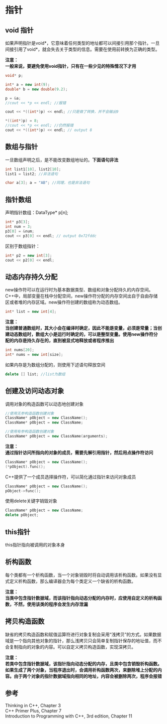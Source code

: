 
# 指针  

## void 指针  

如果声明指针是void\*，它意味着任何类型的地址都可以间接引用那个指针。一旦间接引用了void*，就会失去关于类型的信息。需要在使用前转换为正确的类型。  

**注意：**  
**一般来说，要避免使用void指针，只有在一些少见的特殊情况下才用**  

```c++
void* p;

int* a = new int(9);
double* b = new double(9.2);

p = &a;
//cout << *p << endl; //报错

cout << *((int*)p) << endl; //只是做了转换，并不会输出9

*((int*)p) = 8;
//cout << *p << endl; //仍然报错
cout << *((int*)p) << endl; // output 8
```

## 数组与指针  

一旦数组声明之后，是不能改变数组地址的。**下面语句非法**  

```c++
int list1[10], list2[10];
list1 = list2; //非法语句

char a[3]; a = "AB"; //同理，也是非法语句 
```

## 指针数组  

声明指针数组：DataType* p[n];

```c++
int* p3[3];
int num = 3;
p3[0] = &num;
cout << p3[0] << endl; // output 0x72fddc
```

区别于数组指针：  

```c++
int* p2 = new int[3];
cout << p2[0] << endl;
```

## 动态内存持久分配  

new操作符可以在运行时为基本数据类型、数组和对象分配持久的内存空间。C++中，局部变量在栈中分配空间，new操作符分配的内存空间出自于自由存储区或者堆的内存区域。new操作符创建的数组称为动态数组。  

```c++
int* list = new int[4];
```

**注意：**  
**当创建普通数组时，其大小会在编译时确定，因此不能是变量，必须是常量；当创建动态数组时，数组大小是运行时确定的，可以是整型变量。使用new操作符分配的内存是持久存在的，直到被显式地释放或者程序推出**  

```c++
int nums[20];
int* nums = new int[size];
```

如果内存是为数组分配的，则使用下述语句释放空间  

```C++
delete [] list; //list为数组
```

## 创建及访问动态对象  

调用对象的构造函数可以动态地创建对象  

```c++
//使用无参构造函数创建对象
ClassName* pObject = new ClassName();
ClassName* pObject = new ClassName;

//使用有参构造函数创建对象
ClassName* pObject = new ClassName(arguments);
```

**注意：**  
**通过指针访问所指向的对象的成员，需要先解引用指针，然后用点操作符访问**  

```c++
ClassName* pObject = new ClassName();
(*pObject).func();
```

C++提供了一个成员选择操作符，可以简化通过指针来访问对象成员  

```c++
ClassName* pObject = new ClassName();
pObject->func();
```

使用delete关键字销毁对象  

```c++
ClassName* pObject = new ClassName;
delete pObject;
```

## this指针  

this指针指向被调用的对象本身  

## 析构函数  

每个类都有一个析构函数，当一个对象销毁时将自动调用该析构函数。如果没有显式定义析构函数，那么编译器会为每个类定义一个缺省的析构函数。  

**注意：**  
**当类中包含指针数据域，而该指针指向动态分配的内存时，应使用自定义的析构函数，不然，使用该类的程序会发生内存泄漏**  

## 拷贝构造函数  

缺省的拷贝构造函数和赋值运算符进行对象复制会采用“浅拷贝”的方式。如果数据域是一个指向其他对象的指针，那么浅拷贝只会简单复制指针保存的地址值，而不会复制指向的对象的内容。可以自定义拷贝构造函数，实现深拷贝。

**注意：**  
**若类中包含指针数据域，该指针指向动态分配的内存，且类中包含销毁析构函数。如果生成了两个对象，当程序退出时，会调用析构函数两次，来删除堆上分配的内容。由于两个对象的指针数据域指向相同的地址，内容会被删除两次，程序会报错**  

## 参考  

Thinking in C++, Chapter 3  
C++ Primer Plus, Chapter 7  
Introduction to Programming with C++, 3rd edition, Chapter 11  
